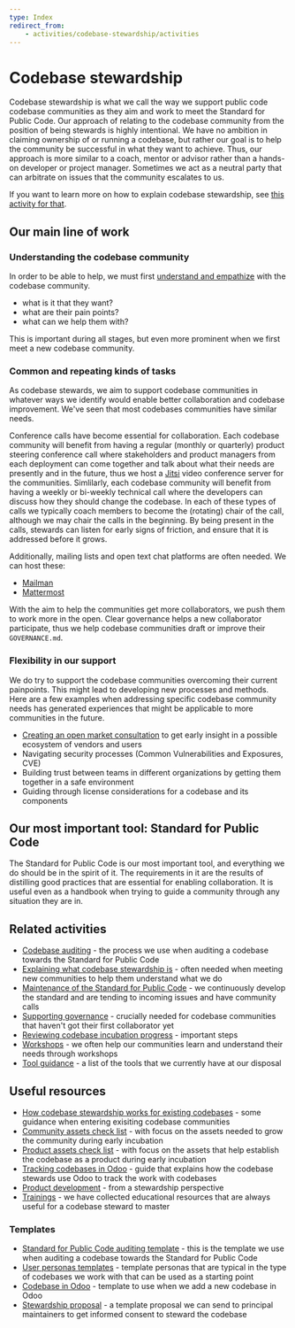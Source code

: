 ```yaml
---
type: Index
redirect_from:
    - activities/codebase-stewardship/activities
---
```


# Codebase stewardship

Codebase stewardship is what we call the way we support public code codebase communities as they aim and work to meet the Standard for Public Code.
Our approach of relating to the codebase community from the position of being stewards is highly intentional.
We have no ambition in claiming ownership of or running a codebase, but rather our goal is to help the community be successful in what they want to achieve.
Thus, our approach is more similar to a coach, mentor or advisor rather than a hands-on developer or project manager.
Sometimes we act as a neutral party that can arbitrate on issues that the community escalates to us.

If you want to learn more on how to explain codebase stewardship, see [this activity for that](../explaining-codebase-stewardship/index.md).

## Our main line of work

### Understanding the codebase community

In order to be able to help, we must first [understand and empathize](../understanding-our-users/index.md) with the codebase community.

* what is it that they want?
* what are their pain points?
* what can we help them with?

This is important during all stages, but even more prominent when we first meet a new codebase community.

### Common and repeating kinds of tasks

As codebase stewards, we aim to support codebase communities in whatever ways we identify would enable better collaboration and codebase improvement.
We've seen that most codebases communities have similar needs.

Conference calls have become essential for collaboration.
Each codebase community will benefit from having a regular (monthly or quarterly) product steering conference call where stakeholders and product managers from each deployment can come together and talk about what their needs are presently and in the future, thus we host a [Jitsi](../tool-management/jitsi-guides.md) video conference server for the communities.
Simlilarly, each codebase community will benefit from having a weekly or bi-weekly technical call where the developers can discuss how they should change the codebase.
In each of these types of calls we typically coach members to become the (rotating) chair of the call, although we may chair the calls in the beginning.
By being present in the calls, stewards can listen for early signs of friction, and ensure that it is addressed before it grows.

Additionally, mailing lists and open text chat platforms are often needed.
We can host these:

* [Mailman](../tool-management/mailing-lists.md)
* [Mattermost](../tool-management/mattermost.md)

With the aim to help the communities get more collaborators, we push them to work more in the open.
Clear governance helps a new collaborator participate, thus we help codebase communities draft or improve their `GOVERNANCE.md`.

### Flexibility in our support

We do try to support the codebase communities overcoming their current painpoints.
This might lead to developing new processes and methods.
Here are a few examples when addressing specific codebase community needs has generated experiences that might be applicable to more communities in the future.

* [Creating an open market consultation](https://blog.publiccode.net/codebase%20stewardship/2020/07/01/openzaak-market-consultation-workshops.html) to get early insight in a possible ecosystem of vendors and users
* Navigating security processes (Common Vulnerabilities and Exposures, CVE)
* Building trust between teams in different organizations by getting them together in a safe environment
* Guiding through license considerations for a codebase and its components

## Our most important tool: Standard for Public Code

The Standard for Public Code is our most important tool, and everything we do should be in the spirit of it.
The requirements in it are the results of distilling good practices that are essential for enabling collaboration.
It is useful even as a handbook when trying to guide a community through any situation they are in.

## Related activities

* [Codebase auditing](../codebase-auditing/index.md) - the process we use when auditing a codebase towards the Standard for Public Code
* [Explaining what codebase stewardship is](../explaining-codebase-stewardship/index.md) - often needed when meeting new communities to help them understand what we do
* [Maintenance of the Standard for Public Code](../standard-maintenance/index.md) - we continuously develop the standard and are tending to incoming issues and have community calls
* [Supporting governance](../supporting-codebase-governance/) - crucially needed for codebase communities that haven't got their first collaborator yet
* [Reviewing codebase incubation progress](reviewing-codebase-incubation-progress.md) - important steps
* [Workshops](../workshops/index.md) - we often help our communities learn and understand their needs through workshops
* [Tool guidance](../tool-management/index.md) - a list of the tools that we currently have at our disposal

## Useful resources

* [How codebase stewardship works for existing codebases](for-existing-projects.md) - some guidance when entering exisiting codebase communities
* [Community assets check list](community-assets.md) - with focus on the assets needed to grow the community during early incubation
* [Product assets check list](product-assets-for-early-incubation.md) - with focus on the assets that help establish the codebase as a product during early incubation
* [Tracking codebases in Odoo](odoo-codebases.md) - guide that explains how the codebase stewards use Odoo to track the work with codebases
* [Product development](../product-development/index.md) - from a stewardship perspective
* [Trainings](../trainings/index.md) - we have collected educational resources that are always useful for a codebase steward to master

### Templates

* [Standard for Public Code auditing template](https://github.com/publiccodenet/standard/blob/develop/docs/review-template.md) - this is the template we use when auditing a codebase towards the Standard for Public Code
* [User personas templates](/user-personas/index.md) - template personas that are typical in the type of codebases we work with that can be used as a starting point
* [Codebase in Odoo](odoo-codebase-template.md) - template to use when we add a new codebase in Odoo
* [Stewardship proposal](stewardship-proposal-template.md) - a template proposal we can send to principal maintainers to get informed consent to steward the codebase
